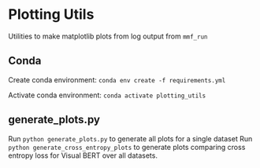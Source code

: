 # Plotting Utils

Utilities to make matplotlib plots from log output from `mmf_run`

## Conda

Create conda environment: `conda env create -f requirements.yml`

Activate conda environment: `conda activate plotting_utils`

## generate_plots.py

Run `python generate_plots.py` to generate all plots for a single dataset
Run `python generate_cross_entropy_plots` to generate plots comparing cross entropy loss for Visual BERT over all datasets.
